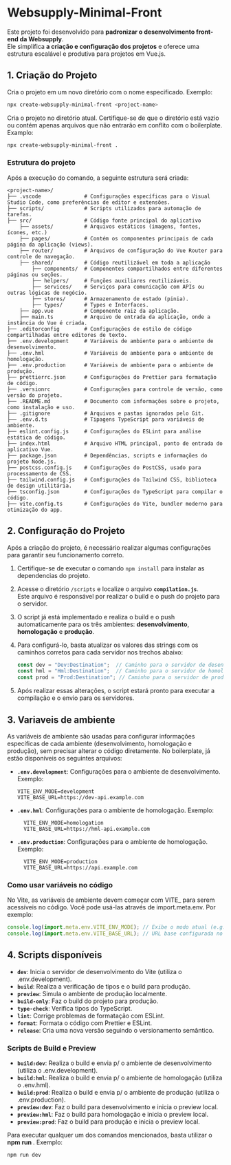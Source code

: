 # Websupply-Minimal-Front
 
Este projeto foi desenvolvido para **padronizar o desenvolvimento front-end da Websupply**.  
Ele simplifica **a criação e configuração dos projetos** e oferece uma estrutura escalável e produtiva para projetos em Vue.js.


## 1. Criação do Projeto

Cria o projeto em um novo diretório com o nome especificado. Exemplo:
```bash
npx create-websupply-minimal-front <project-name> 
```

Cria o projeto no diretório atual. Certifique-se de que o diretório está vazio ou contém apenas arquivos que não entrarão em conflito com o boilerplate. Examplo:
```bash
npx create-websupply-minimal-front .
```

### Estrutura do projeto
Após a execução do comando, a seguinte estrutura será criada:

```
<project-name>/ 
├── .vscode              # Configurações específicas para o Visual Studio Code, como preferências de editor e extensões.
├── scripts/             # Scripts utilizados para automação de tarefas.
├── src/                 # Código fonte principal do aplicativo
    ├── assets/          # Arquivos estáticos (imagens, fontes, ícones, etc.)
    ├── pages/           # Contém os componentes principais de cada página da aplicação (views).
    ├── router/          # Arquivos de configuração do Vue Router para controle de navegação.
    ├── shared/          # Código reutilizável em toda a aplicação
        ├── components/  # Componentes compartilhados entre diferentes páginas ou seções.
        ├── helpers/     # Funções auxiliares reutilizáveis.
        ├── services/    # Serviços para comunicação com APIs ou outras lógicas de negócio.
        ├── stores/      # Armazenamento de estado (pinia).
        ├── types/       # Types e Interfaces.
    ├── app.vue          # Componente raiz da aplicação.
    ├── main.ts          # Arquivo de entrada da aplicação, onde a instância do Vue é criada.
├── .editorconfig        # Configurações de estilo de código compartilhadas entre editores de texto.
├── .env.development     # Variáveis de ambiente para o ambiente de desenvolvimento.
├── .env.hml             # Variáveis de ambiente para o ambiente de homologação.
├── .env.production      # Variáveis de ambiente para o ambiente de produção.
├── prettierrc.json      # Configurações do Prettier para formatação de código.
├── .versionrc           # Configurações para controle de versão, como versão do projeto.
├── .README.md           # Documento com informações sobre o projeto, como instalação e uso.
├── .gitignore           # Arquivos e pastas ignorados pelo Git.
├── .env.d.ts            # Tipagens TypeScript para variáveis de ambiente.
├── eslint.config.js     # Configurações do ESLint para análise estática de código.
├── index.html           # Arquivo HTML principal, ponto de entrada do aplicativo Vue.
├── package.json         # Dependências, scripts e informações do projeto Node.js.
├── postcss.config.js    # Configurações do PostCSS, usado para processamento de CSS.
├── tailwind.config.js   # Configurações do Tailwind CSS, biblioteca de design utilitária.
├── tsconfig.json        # Configurações do TypeScript para compilar o código.
├── vite.config.ts       # Configurações do Vite, bundler moderno para otimização do app.

```

## 2. Configuração do Projeto

Após a criação do projeto, é necessário realizar algumas configurações para garantir seu funcionamento correto.

1. Certifique-se de executar o comando ```npm install``` para instalar as dependencias do projeto.

2. Acesse o diretório `/scripts` e localize o arquivo **`compilation.js`**.  
   Este arquivo é responsável por realizar o build e o push do projeto para o servidor.

3. O script já está implementado e realiza o build e o push automaticamente para os três ambientes: **desenvolvimento**, **homologação** e **produção**.

4. Para configurá-lo, basta atualizar os valores das strings com os caminhos corretos para cada servidor nos trechos abaixo:

   ```javascript
   const dev = "Dev:Destination";  // Caminho para o servidor de desenvolvimento
   const hml = "Hml:Destination";  // Caminho para o servidor de homologação
   const prod = "Prod:Destination"; // Caminho para o servidor de produção
   ```
5. Após realizar essas alterações, o script estará pronto para executar a compilação e o envio para os servidores.


## 3. Variaveis de ambiente
As variáveis de ambiente são usadas para configurar informações específicas de cada ambiente (desenvolvimento, homologação e produção), sem precisar alterar o código diretamente. No boilerplate, já estão disponíveis os seguintes arquivos:

- **`.env.development`**: Configurações para o ambiente de desenvolvimento.  
  Exemplo:
  ```
  VITE_ENV_MODE=development
  VITE_BASE_URL=https://dev-api.example.com
  ``` 
- **`.env.hml`**: Configurações para o ambiente de homologação.
  Exemplo:
  ```
    VITE_ENV_MODE=homologation
    VITE_BASE_URL=https://hml-api.example.com
  ```

- **`.env.production`**: Configurações para o ambiente de homologação.
  Exemplo:
  ```
    VITE_ENV_MODE=production
    VITE_BASE_URL=https://api.example.com
  ```

### Como usar variáveis no código
No Vite, as variáveis de ambiente devem começar com VITE_ para serem acessíveis no código. Você pode usá-las através de import.meta.env. Por exemplo:

```javascript
console.log(import.meta.env.VITE_ENV_MODE); // Exibe o modo atual (e.g., "development")
console.log(import.meta.env.VITE_BASE_URL); // URL base configurada no ambiente
```

## 4. Scripts disponíveis
- **`dev`**: Inicia o servidor de desenvolvimento do Vite (utiliza o .env.development).
- **`build`**: Realiza a verificação de tipos e o build para produção.  
- **`preview`**: Simula o ambiente de produção localmente.  
- **`build-only`**: Faz o build do projeto para produção.  
- **`type-check`**: Verifica tipos do TypeScript.  
- **`lint`**: Corrige problemas de formatação com ESLint.  
- **`format`**: Formata o código com Prettier e ESLint.  
- **`release`**: Cria uma nova versão seguindo o versionamento semântico.  

### Scripts de Build e Preview

- **`build:dev`**: Realiza o build e envia p/ o ambiente de desenvolvimento (utiliza o .env.development).  
- **`build:hml`**: Realiza o build e envia p/ o ambiente de homologação (utiliza o .env.hml).
- **`build:prod`**: Realiza o build e envia p/ o ambiente de produção (utiliza o .env.production).
- **`preview:dev`**: Faz o build para desenvolvimento e inicia o preview local.  
- **`preview:hml`**: Faz o build para homologação e inicia o preview local.  
- **`preview:prod`**: Faz o build para produção e inicia o preview local.

Para executar qualquer um dos comandos mencionados, basta utilizar o **npm run <script-name>**.
Exemplo:
```bash
npm run dev
```


